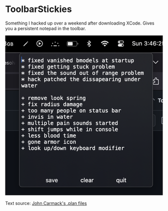 # ToolbarStickies

Something I hacked up over a weekend after downloading XCode. Gives you a persistent notepad in the toolbar.

![Screenshot](toolbar.png)

Text source: [John Carmack's .plan files](https://github.com/ESWAT/john-carmack-plan-archive/blob/master/by_year/johnc_plan_1996.txt) 
